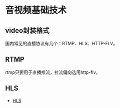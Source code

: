 # 音视频基础技术

## video封装格式

国内常见的直播协议有几个：RTMP、HLS、HTTP-FLV。

## RTMP

rtmp只要用于直播推流，拉流偏向选用http-flv。

## HLS
- [HLS](HLS.md)

